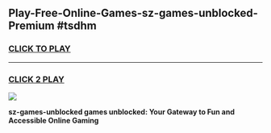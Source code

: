 
## Play-Free-Online-Games-sz-games-unblocked-Premium #tsdhm
<h3>
<a href="https://premium.freeplayer.one?title=sz-games-unblocked&ref=8M">CLICK TO PLAY</a></h3>
<hr>

<h3>
<a href="https://premium.freeplayer.one?title=sz-games-unblocked&ref=8M">CLICK 2 PLAY</a>
  
</h3>

<a href="https://premium.freeplayer.one?title=sz-games-unblocked&ref=8M"><img src="https://clearcache.store/games.png"></a>


**sz-games-unblocked games unblocked: Your Gateway to Fun and Accessible Online Gaming**
